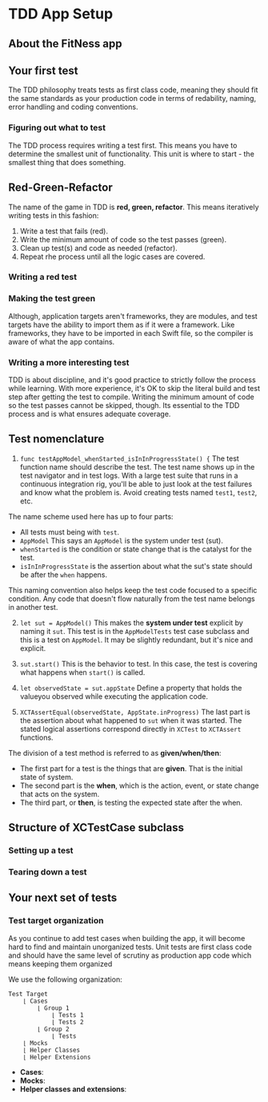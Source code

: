# TDD App Setup

## About the FitNess app

## Your first test
The TDD philosophy treats tests as first class code, meaning they should fit the same standards as your production code in terms of redability, naming, error handling and coding conventions.

### Figuring out what to test
The TDD process requires writing a test first. This means you have to determine the smallest unit of functionality. This unit is where to start - the smallest thing that does something.

## Red-Green-Refactor
The name of the game in TDD is __red, green, refactor__. This means iteratively writing tests in this fashion:
1. Write a test that fails (red).
2. Write the minimum amount of code so the test passes (green).
3. Clean up test(s) and code as needed (refactor).
4. Repeat rhe process until all the logic cases are covered.

### Writing a red test
### Making the test green
Although, application targets aren't frameworks, they are modules, and test targets have the ability to import them as if it were a framework. Like frameworks, they have to be imported in each Swift file, so the compiler is aware of what the app contains.

### Writing a more interesting test
TDD is about discipline, and it's good practice to strictly follow the process while learning. With more experience, it's OK to skip the literal build and test step after getting the test to compile. Writing the minimum amount of code so the test passes cannot be skipped, though. Its essential to the TDD process and is what ensures adequate coverage.

## Test nomenclature
1. `func testAppModel_whenStarted_isInInProgressState() {`
The test function name should describe the test. The test name shows up in the test navigator and in test logs. With a large test suite that runs in a continuous integration rig, you'll be able to just look at the test failures and know what the problem is. Avoid creating tests named `test1`, `test2`, etc.

The name scheme used here has up to four parts:
- All tests must being with `test`.
- `AppModel` This says an `AppModel` is the system under test (sut).
- `whenStarted` is the condition or state change that is the catalyst for the test.
- `isInInProgressState` is the assertion about what the sut's state should be after the `when` happens.

This naming convention also helps keep the test code focused to a specific condition. Any code that doesn't flow naturally from the test name belongs in another test.

2. `let sut = AppModel()`
This makes the __system under test__ explicit by naming it `sut`. This test is in the `AppModelTests` test case subclass and this is a test on `AppModel`. It may be slightly redundant, but it's nice and explicit.

3. `sut.start()`
This is the behavior to test. In this case, the test is covering what happens when `start()` is called.

4. `let observedState = sut.appState`
Define a property that holds the valueyou observed while executing the application code.

5. `XCTAssertEqual(observedState, AppState.inProgress)`
The last part is the assertion about what happened to `sut` when it was started. The stated logical assertions correspond directly in `XCTest` to `XCTAssert` functions.

The division of a test method is referred to as __given/when/then__:
- The first part for a test is the things that are __given__. That is the initial state of system.
- The second part is the __when__, which is the action, event, or state change that acts on the system.
- The third part, or __then__, is testing the expected state after the when.

## Structure of XCTestCase subclass
### Setting up a test
### Tearing down a test

## Your next set of tests
### Test target organization
As you continue to add test cases when building the app, it will become hard to find and maintain unorganized tests. Unit tests are first class code and should have the same level of scrutiny as production app code which means keeping them organized

We use the following organization:
```
Test Target
    ⌊ Cases
        ⌊ Group 1
            ⌊ Tests 1
            ⌊ Tests 2
        ⌊ Group 2
            ⌊ Tests
    ⌊ Mocks
    ⌊ Helper Classes
    ⌊ Helper Extensions
```

- __Cases__: 
- __Mocks__: 
- __Helper classes and extensions__: 
